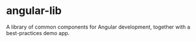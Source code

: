 # angular-lib

A library of common components for Angular development, together with a best-practices demo app.
